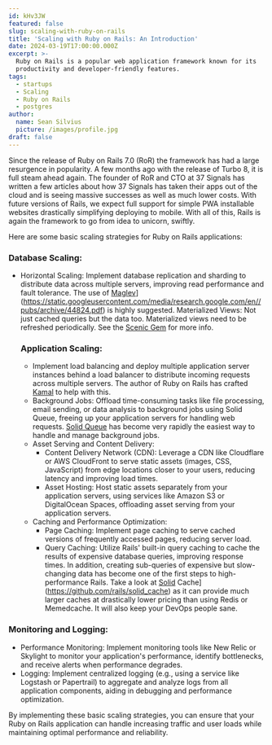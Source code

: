 ```yaml
---
id: kHv3JW
featured: false
slug: scaling-with-ruby-on-rails
title: 'Scaling with Ruby on Rails: An Introduction'
date: 2024-03-19T17:00:00.000Z
excerpt: >-
  Ruby on Rails is a popular web application framework known for its
  productivity and developer-friendly features.
tags:
  - startups
  - Scaling
  - Ruby on Rails
  - postgres
author:
  name: Sean Silvius
  picture: /images/profile.jpg
draft: false
---
```


Since the release of Ruby on Rails 7.0 (RoR) the framework has had a large resurgence in popularity. A few months ago with the release of Turbo 8, it is full steam ahead again. The founder of RoR and CTO at 37 Signals has written a few articles about how 37 Signals has taken their apps out of the cloud and is seeing massive successes as well as much lower costs. With future versions of Rails, we expect full support for simple PWA installable websites drastically simplifying deploying to mobile. With all of this, Rails is again the framework to go from idea to unicorn, swiftly.

Here are some basic scaling strategies for Ruby on Rails applications:

### Database Scaling:

- Horizontal Scaling: Implement database replication and sharding to distribute data across multiple servers, improving read performance and fault tolerance. The use of [Maglev](https://static.googleusercontent.com/media/research.google.com/en//pubs/archive/44824.pdf)](https://static.googleusercontent.com/media/research.google.com/en//pubs/archive/44824.pdf) is highly suggested.
  Materialized Views: Not just cached queries but the data too. Materialized views need to be refreshed periodically. See the [Scenic Gem](https://github.com/scenic-views/scenic) for more info.
  
  ### Application Scaling:
  
  - Implement load balancing and deploy multiple application server instances behind a load balancer to distribute incoming requests across multiple servers. The author of Ruby on Rails has crafted [Kamal](https://kamal-deploy.org/) to help with this.
  - Background Jobs: Offload time-consuming tasks like file processing, email sending, or data analysis to background jobs using Solid Queue, freeing up your application servers for handling web requests. [Solid Queue](https://github.com/basecamp/solid_queue) has become very rapidly the easiest way to handle and manage background jobs.
  - Asset Serving and Content Delivery:
    - Content Delivery Network (CDN): Leverage a CDN like Cloudflare or AWS CloudFront to serve static assets (images, CSS, JavaScript) from edge locations closer to your users, reducing latency and improving load times.
    - Asset Hosting: Host static assets separately from your application servers, using services like Amazon S3 or DigitalOcean Spaces, offloading asset serving from your application servers.
  - Caching and Performance Optimization:
    - Page Caching: Implement page caching to serve cached versions of frequently accessed pages, reducing server load.
    - Query Caching: Utilize Rails' built-in query caching to cache the results of expensive database queries, improving response times. In addition, creating sub-queries of expensive but slow-changing data has become one of the first steps to high-performance Rails. Take a look at [Solid](https://github.com/rails/solid_cache) Cache](https://github.com/rails/solid_cache) as it can provide much larger caches at drastically lower pricing than using Redis or Memedcache. It will also keep your DevOps people sane.

### Monitoring and Logging:

- Performance Monitoring: Implement monitoring tools like New Relic or Skylight to monitor your application's performance, identify bottlenecks, and receive alerts when performance degrades.
- Logging: Implement centralized logging (e.g., using a service like Logstash or Papertrail) to aggregate and analyze logs from all application components, aiding in debugging and performance optimization.

By implementing these basic scaling strategies, you can ensure that your Ruby on Rails application can handle increasing traffic and user loads while maintaining optimal performance and reliability.
